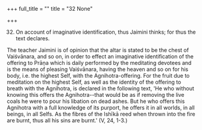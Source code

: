+++
full_title = ""
title = "32 None"

+++


32. On account of imaginative identification, thus Jaimini thinks; for thus the text declares.

The teacher Jaimini is of opinion that the altar is stated to be the chest of Vaiśvānara, and so on, in order to effect an imaginative identification of the offering to Prāṇa which is daily performed by the meditating devotees and is the means of pleasing Vaiśvānara, having the heaven and so on for his body, i.e. the highest Self, with the Agnihotra-offering. For the fruit due to meditation on the highest Self, as well as the identity of the offering to breath with the Agnihotra, is declared in the following text, 'He who without knowing this offers the Agnihotra--that would be as if removing the live coals he were to pour his libation on dead ashes. But he who offers this Agnihotra with a full knowledge of its purport, he offers it in all worlds, in all beings, in all Selfs. As the fibres of the Ishīkā reed when thrown into the fire are burnt, thus all his sins are burnt.' (V, 24, 1-3.)

